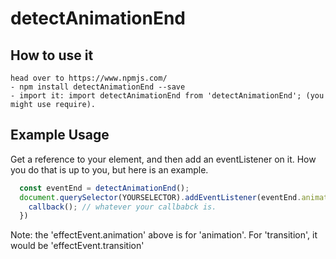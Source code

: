 # detectAnimationEnd

## How to use it

    head over to https://www.npmjs.com/
    - npm install detectAnimationEnd --save
    - import it: import detectAnimationEnd from 'detectAnimationEnd'; (you might use require).

## Example Usage

Get a reference to your element, and then add an eventListener on it. How you do that is up to you, but here is an example.

```javascript
  const eventEnd = detectAnimationEnd();
  document.querySelector(YOURSELECTOR).addEventListener(eventEnd.animation, () => {
    callback(); // whatever your callbabck is.
  })
```
Note: the 'effectEvent.animation' above is for 'animation'. For 'transition', it would be 'effectEvent.transition'


